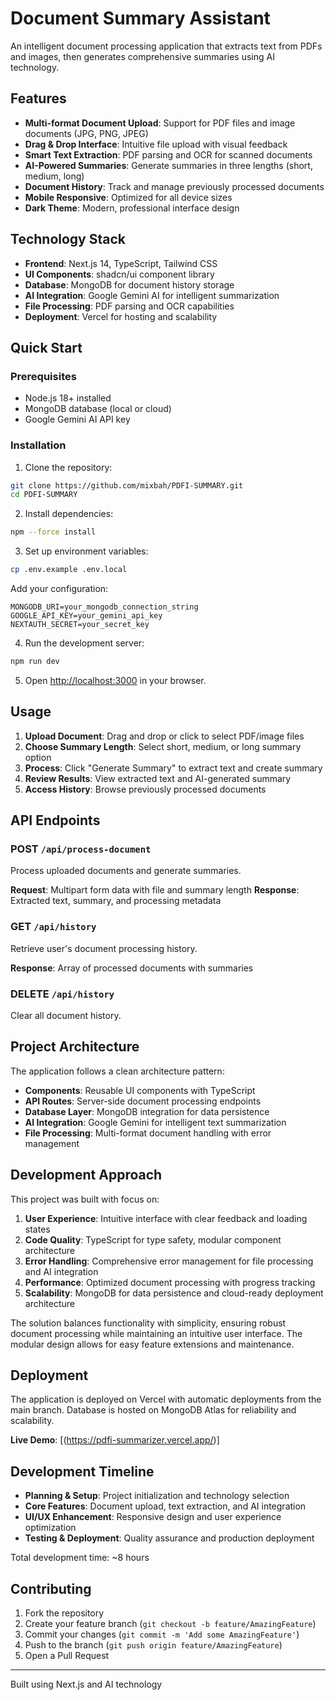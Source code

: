 # Document Summary Assistant

An intelligent document processing application that extracts text from PDFs and images, then generates comprehensive summaries using AI technology.

## Features

- **Multi-format Document Upload**: Support for PDF files and image documents (JPG, PNG, JPEG)
- **Drag & Drop Interface**: Intuitive file upload with visual feedback
- **Smart Text Extraction**: PDF parsing and OCR for scanned documents
- **AI-Powered Summaries**: Generate summaries in three lengths (short, medium, long)
- **Document History**: Track and manage previously processed documents
- **Mobile Responsive**: Optimized for all device sizes
- **Dark Theme**: Modern, professional interface design

## Technology Stack

- **Frontend**: Next.js 14, TypeScript, Tailwind CSS
- **UI Components**: shadcn/ui component library
- **Database**: MongoDB for document history storage
- **AI Integration**: Google Gemini AI for intelligent summarization
- **File Processing**: PDF parsing and OCR capabilities
- **Deployment**: Vercel for hosting and scalability

## Quick Start

### Prerequisites
- Node.js 18+ installed
- MongoDB database (local or cloud)
- Google Gemini AI API key

### Installation

1. Clone the repository:
```bash
git clone https://github.com/mixbah/PDFI-SUMMARY.git
cd PDFI-SUMMARY
```

2. Install dependencies:
```bash
npm --force install
```

3. Set up environment variables:
```bash
cp .env.example .env.local
```

Add your configuration:
```env
MONGODB_URI=your_mongodb_connection_string
GOOGLE_API_KEY=your_gemini_api_key
NEXTAUTH_SECRET=your_secret_key
```

4. Run the development server:
```bash
npm run dev
```

5. Open [http://localhost:3000](http://localhost:3000) in your browser.

## Usage

1. **Upload Document**: Drag and drop or click to select PDF/image files
2. **Choose Summary Length**: Select short, medium, or long summary option
3. **Process**: Click "Generate Summary" to extract text and create summary
4. **Review Results**: View extracted text and AI-generated summary
5. **Access History**: Browse previously processed documents

## API Endpoints

### POST `/api/process-document`
Process uploaded documents and generate summaries.

**Request**: Multipart form data with file and summary length
**Response**: Extracted text, summary, and processing metadata

### GET `/api/history`
Retrieve user's document processing history.

**Response**: Array of processed documents with summaries

### DELETE `/api/history`
Clear all document history.

## Project Architecture

The application follows a clean architecture pattern:

- **Components**: Reusable UI components with TypeScript
- **API Routes**: Server-side document processing endpoints
- **Database Layer**: MongoDB integration for data persistence
- **AI Integration**: Google Gemini for intelligent text summarization
- **File Processing**: Multi-format document handling with error management

## Development Approach

This project was built with focus on:

1. **User Experience**: Intuitive interface with clear feedback and loading states
2. **Code Quality**: TypeScript for type safety, modular component architecture
3. **Error Handling**: Comprehensive error management for file processing and AI integration
4. **Performance**: Optimized document processing with progress tracking
5. **Scalability**: MongoDB for data persistence and cloud-ready deployment architecture

The solution balances functionality with simplicity, ensuring robust document processing while maintaining an intuitive user interface. The modular design allows for easy feature extensions and maintenance.

## Deployment

The application is deployed on Vercel with automatic deployments from the main branch. Database is hosted on MongoDB Atlas for reliability and scalability.

**Live Demo**: [(https://pdfi-summarizer.vercel.app/)]

## Development Timeline

- **Planning & Setup**: Project initialization and technology selection
- **Core Features**: Document upload, text extraction, and AI integration
- **UI/UX Enhancement**: Responsive design and user experience optimization
- **Testing & Deployment**: Quality assurance and production deployment

Total development time: ~8 hours

## Contributing

1. Fork the repository
2. Create your feature branch (`git checkout -b feature/AmazingFeature`)
3. Commit your changes (`git commit -m 'Add some AmazingFeature'`)
4. Push to the branch (`git push origin feature/AmazingFeature`)
5. Open a Pull Request

---

Built using Next.js and AI technology
